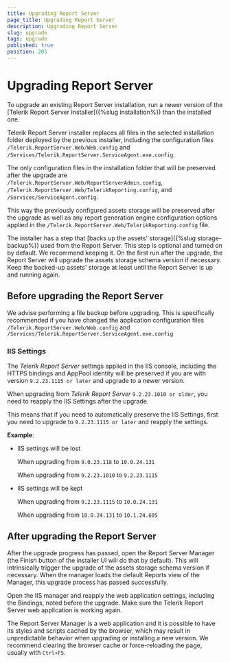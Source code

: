 ```yaml
---
title: Upgrading Report Server
page_title: Upgrading Report Server
description: Upgrading Report Server
slug: upgrade
tags: upgrade
published: true
position: 205
---
```


# Upgrading Report Server

To upgrade an existing Report Server installation, run a newer version of the [Telerik Report Server Installer]({%slug installation%}) than the installed one.

Telerik Report Server installer replaces all files in the selected installation folder deployed by the previous installer, including the configuration files `/Telerik.ReportServer.Web/Web.config` and `/Services/Telerik.ReportServer.ServiceAgent.exe.config`.

The only configuration files in the installation folder that will be preserved after the upgrade are `/Telerik.ReportServer.Web/ReportServerAdmin.config`, `/Telerik.ReportServer.Web/TelerikReporting.config`, and `/Services/ServiceAgent.config`.

This way the previously configured assets storage will be preserved after the upgrade as well as any report generation engine configuration options applied in the `/Telerik.ReportServer.Web/TelerikReporting.config` file.

The installer has a step that [backs up the assets' storage]({%slug storage-backup%}) used from the Report Server. This step is optional and turned on by default. We recommend keeping it. On the first run after the upgrade, the Report Server will upgrade the assets storage schema version if necessary. Keep the backed-up assets' storage at least until the Report Server is up and running again.

## Before upgrading the Report Server

We advise performing a file backup before upgrading. This is specifically recommended if you have changed the application configuration files `/Telerik.ReportServer.Web/Web.config` and `/Services/Telerik.ReportServer.ServiceAgent.exe.config`

### IIS Settings

The _Telerik Report Server_ settings applied in the IIS console, including the HTTPS bindings and AppPool identity will be preserved if you are with version `9.2.23.1115 or later` and upgrade to a newer version.

When upgrading from _Telerik Report Server_ `9.2.23.1010 or older`, you need to reapply the IIS Settings after the upgrade.

This means that if you need to automatically preserve the IIS Settings, first you need to upgrade to `9.2.23.1115 or later` and reapply the settings.

__Example__:

* IIS settings will be lost

	When upgrading from `9.0.23.118` to `10.0.24.131`
	
	When upgrading from `9.2.23.1010` to `9.2.23.1115`

* IIS settings will be kept

	When upgrading from `9.2.23.1115` to `10.0.24.131`
	
	When upgrading from `10.0.24.131` to `10.1.24.605`

## After upgrading the Report Server

After the upgrade progress has passed, open the Report Server Manager (the Finish button of the installer UI will do that by default). This will intrinsically trigger the upgrade of the assets storage schema version if necessary. When the manager loads the default Reports view of the Manager, this upgrade process has passed successfully.

Open the IIS manager and reapply the web application settings, including the Bindings, noted before the upgrade. Make sure the Telerik Report Server web application is working again.

The Report Server Manager is a web application and it is possible to have its styles and scripts cached by the browser, which may result in unpredictable behavior when upgrading or installing a new version. We recommend clearing the browser cache or force-reloading the page, usually with `Ctrl+F5`.
